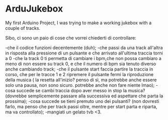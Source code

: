 # ArduJukebox
My first Arduino Project, I was trying to make a working jukebox with a couple of tracks. 

Sibo, ci sono un paio di cose che vorrei chiederti di controllare:

-che il codice funzioni decentemente (duh);
-che passi da una track all'altra in risposta alla pressione di un pulsante e che arrivato all'ultima traccia torni a 0
-che la track 0 ti permetta di cambiare i bpm,che non possa cambiaro a meno di non essere su track 0, e che il numero di bpm sia tenuto diverso anche cambiando track;
-che il pulsante start faccia partire la traccia in corso, che per le tracce 1 e 2 ripremere il pulsante fermi la riproduzione della musica ( la resetta all'inizio? penso di sì, ma potrebbe anche essere solo una pausa, non sono sicuro. potrebbe anche non fare niente lmao);
-cosa succede se cambi traccia dopo aver messo in stop la musica?(dovrebbe semplicemente passare alla successiva ed aspettare che parta la prossima);
-cosa succede se tieni premuto uno dei pulsanti? (non dovresti farlo, ma penso che per track passi oltre, mentre per start parta e riparta, ma va controllato);
-mangiati un gelato tvb <3.

